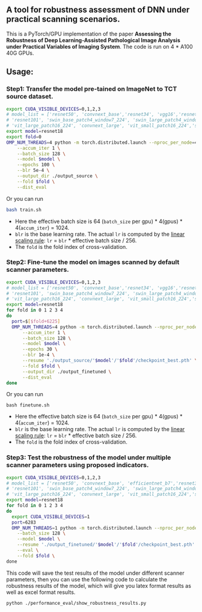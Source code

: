 ## A tool for robustness assessment of DNN under practical scanning scenarios.

This is a PyTorch/GPU implementation of the paper **Assessing the Robustness of Deep Learning-Assisted Pathological Image Analysis under Practical Variables of Imaging System**. The code is run on 4 * A100 40G GPUs.

## Usage:



### Step1: Transfer the model pre-tained on ImageNet to TCT source dataset.

```bash
export CUDA_VISIBLE_DEVICES=0,1,2,3
# model_list = ['resnet50', 'convnext_base','resnet34', 'vgg16','resnet18', \
# 'resnet101', 'swin_base_patch4_window7_224', 'swin_large_patch4_window7_224','vit_base_patch16_224'\
# 'vit_large_patch16_224', 'convnext_large', 'vit_small_patch16_224','swin_small_patch4_window7_224', 'deit_base_patch16_224', 'efficientnet_b7']
export model=resnet18
export fold=0
OMP_NUM_THREADS=4 python -m torch.distributed.launch --nproc_per_node=4 --master_port 6249 train.py \
    --accum_iter 1 \
    --batch_size 128 \
    --model $model \
    --epochs 100 \
    --blr 5e-4 \
    --output_dir ./output_source \
    --fold $fold \
    --dist_eval
```

Or you can run

```bash
bash train.sh
```

- Here the effective batch size is 64 (`batch_size` per gpu)  * 4(gpus) * 4(`accum_iter`) = 1024.
- `blr` is the base learning rate. The actual `lr` is computed by the [linear scaling rule](https://arxiv.org/abs/1706.02677): `lr` = `blr` * effective batch size / 256.
- The `fold` is the fold index of cross-validation. 



### Step2: Fine-tune the model on images scanned by default scanner parameters.

```bash
export CUDA_VISIBLE_DEVICES=0,1,2,3
# model_list = ['resnet50', 'convnext_base','resnet34', 'vgg16','resnet18', \
# 'resnet101', 'swin_base_patch4_window7_224', 'swin_large_patch4_window7_224','vit_base_patch16_224'\
# 'vit_large_patch16_224', 'convnext_large', 'vit_small_patch16_224','swin_small_patch4_window7_224', 'deit_base_patch16_224', 'efficientnet_b7']
export model=resnet18
for fold in 0 1 2 3 4
do
  port=$[$fold+6225]
  OMP_NUM_THREADS=4 python -m torch.distributed.launch --nproc_per_node=4 --master_port $port finetune.py \
      --accum_iter 1 \
      --batch_size 128 \
      --model $model \
      --epochs 30 \
      --blr 1e-4 \
      --resume './output_source/'$model'/'$fold'/checkpoint_best.pth' \
      --fold $fold \
      --output_dir ./output_finetuned \
      --dist_eval
done
```

Or you can run

```
bash finetune.sh
```

- Here the effective batch size is 64 (`batch_size` per gpu)  * 4(gpus) * 4(`accum_iter`) = 1024.
- `blr` is the base learning rate. The actual `lr` is computed by the [linear scaling rule](https://arxiv.org/abs/1706.02677): `lr` = `blr` * effective batch size / 256.
- The `fold` is the fold index of cross-validation. 



### Step3: Test the robustness of the model under multiple scanner parameters using proposed indicators.

```bash
export CUDA_VISIBLE_DEVICES=0,1,2,3
# model_list = ['resnet50', 'convnext_base', 'efficientnet_b7','resnet34', 'vgg16','resnet18', \
# 'resnet101', 'swin_base_patch4_window7_224', 'swin_large_patch4_window7_224','vit_base_patch16_224'\
# 'vit_large_patch16_224', 'convnext_large', 'vit_small_patch16_224','swin_large_patch4_window7_224', 'deit_base_patch16_224']
export model=resnet18
for fold in 0 1 2 3 4
do
  export CUDA_VISIBLE_DEVICES=1
  port=6283
  OMP_NUM_THREADS=1 python -m torch.distributed.launch --nproc_per_node=1 --master_port $port test_robustness.py \
    --batch_size 128 \
    --model $model \
    --resume './output_finetuned/'$model'/'$fold'/checkpoint_best.pth' \
    --eval \
    --fold $fold \
done
```

This code will save the test results of the model under different scanner parameters, then you can use the following code to calculate the robustness results of the model, which will give you latex format results as well as excel format results.

```bash
python ./performance_eval/show_robustness_results.py
```


